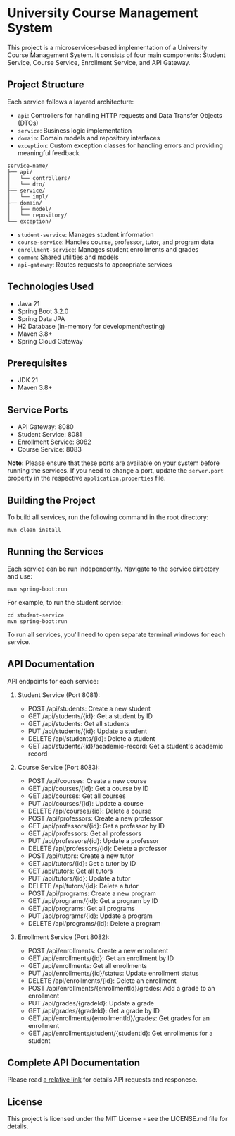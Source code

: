 # University Course Management System

This project is a microservices-based implementation of a University Course Management System. It consists of four main components: Student Service, Course Service, Enrollment Service, and API Gateway.

## Project Structure

Each service follows a layered architecture:

- `api`: Controllers for handling HTTP requests and Data Transfer Objects (DTOs)
- `service`: Business logic implementation
- `domain`: Domain models and repository interfaces
- `exception`: Custom exception classes for handling errors and providing meaningful feedback

```
service-name/
├── api/
│   └── controllers/
│   └── dto/
├── service/
│   └── impl/
├── domain/
│   ├── model/
│   └── repository/
└── exception/
```

- `student-service`: Manages student information
- `course-service`: Handles course, professor, tutor, and program data
- `enrollment-service`: Manages student enrollments and grades
- `common`: Shared utilities and models
- `api-gateway`: Routes requests to appropriate services

## Technologies Used

- Java 21
- Spring Boot 3.2.0
- Spring Data JPA
- H2 Database (in-memory for development/testing)
- Maven 3.8+
- Spring Cloud Gateway

## Prerequisites

- JDK 21
- Maven 3.8+

## Service Ports

- API Gateway: 8080
- Student Service: 8081
- Enrollment Service: 8082
- Course Service: 8083

**Note:** Please ensure that these ports are available on your system before running the services. If you need to change a port, update the `server.port` property in the respective `application.properties` file.

## Building the Project

To build all services, run the following command in the root directory:

```
mvn clean install
```

## Running the Services

Each service can be run independently. Navigate to the service directory and use:

```
mvn spring-boot:run
```

For example, to run the student service:

```
cd student-service
mvn spring-boot:run
```

To run all services, you'll need to open separate terminal windows for each service.

## API Documentation

API endpoints for each service:

1. Student Service (Port 8081):

   - POST /api/students: Create a new student
   - GET /api/students/{id}: Get a student by ID
   - GET /api/students: Get all students
   - PUT /api/students/{id}: Update a student
   - DELETE /api/students/{id}: Delete a student
   - GET /api/students/{id}/academic-record: Get a student's academic record

2. Course Service (Port 8083):

   - POST /api/courses: Create a new course
   - GET /api/courses/{id}: Get a course by ID
   - GET /api/courses: Get all courses
   - PUT /api/courses/{id}: Update a course
   - DELETE /api/courses/{id}: Delete a course
   - POST /api/professors: Create a new professor
   - GET /api/professors/{id}: Get a professor by ID
   - GET /api/professors: Get all professors
   - PUT /api/professors/{id}: Update a professor
   - DELETE /api/professors/{id}: Delete a professor
   - POST /api/tutors: Create a new tutor
   - GET /api/tutors/{id}: Get a tutor by ID
   - GET /api/tutors: Get all tutors
   - PUT /api/tutors/{id}: Update a tutor
   - DELETE /api/tutors/{id}: Delete a tutor
   - POST /api/programs: Create a new program
   - GET /api/programs/{id}: Get a program by ID
   - GET /api/programs: Get all programs
   - PUT /api/programs/{id}: Update a program
   - DELETE /api/programs/{id}: Delete a program

3. Enrollment Service (Port 8082):
   - POST /api/enrollments: Create a new enrollment
   - GET /api/enrollments/{id}: Get an enrollment by ID
   - GET /api/enrollments: Get all enrollments
   - PUT /api/enrollments/{id}/status: Update enrollment status
   - DELETE /api/enrollments/{id}: Delete an enrollment
   - POST /api/enrollments/{enrollmentId}/grades: Add a grade to an enrollment
   - PUT /api/grades/{gradeId}: Update a grade
   - GET /api/grades/{gradeId}: Get a grade by ID
   - GET /api/enrollments/{enrollmentId}/grades: Get grades for an enrollment
   - GET /api/enrollments/student/{studentId}: Get enrollments for a student

## Complete API Documentation

Please read [a relative link](Detail_APIs_Documentation.md) for details API requests and responese.

## License

This project is licensed under the MIT License - see the LICENSE.md file for details.
